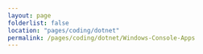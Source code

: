 ```yaml
---
layout: page
folderlist: false
location: "pages/coding/dotnet"
permalink: /pages/coding/dotnet/Windows-Console-Apps
---
```

